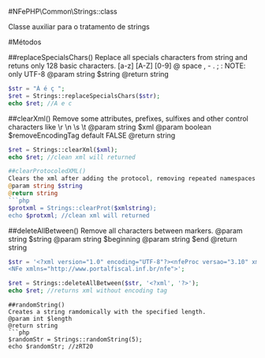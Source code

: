 #NFePHP\Common\Strings::class

Classe auxiliar para o tratamento de strings

#Métodos

##replaceSpecialsChars()
Replace all specials characters from string and retuns only 128 basic characters. [a-z] [A-Z] [0-9] @ space , - . ; :
NOTE: only UTF-8
 @param string $string
@return  string 
```php
$str = "Á é ç ";
$ret = Strings::replaceSpecialsChars($str);
echo $ret; //A e c
```
##clearXml()
Remove some attributes, prefixes, sulfixes and other control characters like \r \n \s \t
@param string $xml
@param boolean $removeEncodingTag default FALSE
@return string

```php
$ret = Strings::clearXml($xml);
echo $ret; //clean xml will returned

##clearProtocoledXML()
Clears the xml after adding the protocol, removing repeated namespaces.
@param string $string
@return string
```php
$protxml = Strings::clearProt($xmlstring);
echo $protxml; //clean xml will returned
```
##deleteAllBetween()
Remove all characters between markers.
@param string $string
@param string $beginning
@param string $end
@return string
```php
$str = '<?xml version="1.0" encoding="UTF-8"?><nfeProc versao="3.10" xmlns="http://www.portalfiscal.inf.br/nfe">
<NFe xmlns="http://www.portalfiscal.inf.br/nfe">';

$ret = Strings::deleteAllBetween($str, '<?xml', '?>');
echo $ret; //returns xml without encoding tag
```

```
##randomString()
Creates a string ramdomically with the specified length.
@param int $length
@return string
```php
$randomStr = Strings::randomString(5);
echo $randomStr; //zRT20
```

